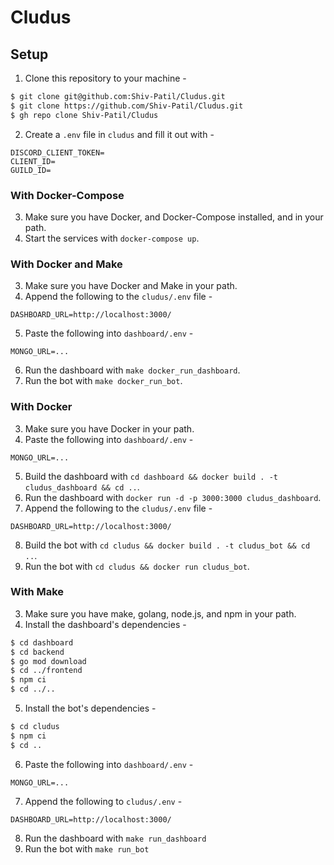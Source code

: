# Cludus

## Setup

1. Clone this repository to your machine -
```sh
$ git clone git@github.com:Shiv-Patil/Cludus.git
$ git clone https://github.com/Shiv-Patil/Cludus.git
$ gh repo clone Shiv-Patil/Cludus
```

2. Create a `.env` file in `cludus` and fill it out with -
```env
DISCORD_CLIENT_TOKEN=
CLIENT_ID=
GUILD_ID=
```

### With Docker-Compose

3. Make sure you have Docker, and Docker-Compose installed, and in your path.
4. Start the services with `docker-compose up`.

### With Docker and Make

3. Make sure you have Docker and Make in your path.
4. Append the following to the `cludus/.env` file -
```env
DASHBOARD_URL=http://localhost:3000/
```
5. Paste the following into `dashboard/.env` -
```
MONGO_URL=...
```
6. Run the dashboard with `make docker_run_dashboard`.
7. Run the bot with `make docker_run_bot`.

### With Docker

3. Make sure you have Docker in your path.
4. Paste the following into `dashboard/.env` -
```
MONGO_URL=...
```
5. Build the dashboard with `cd dashboard && docker build . -t cludus_dashboard && cd ..`.
6. Run the dashboard with `docker run -d -p 3000:3000 cludus_dashboard`.
7. Append the following to the `cludus/.env` file - 
```env
DASHBOARD_URL=http://localhost:3000/
```
8. Build the bot with `cd cludus && docker build . -t cludus_bot && cd ..`.
9. Run the bot with `cd cludus && docker run cludus_bot`.

### With Make
3. Make sure you have make, golang, node.js, and npm in your path.
4. Install the dashboard's dependencies -
```sh
$ cd dashboard
$ cd backend
$ go mod download
$ cd ../frontend
$ npm ci
$ cd ../..
```
5. Install the bot's dependencies -
```sh
$ cd cludus
$ npm ci
$ cd ..
```
6. Paste the following into `dashboard/.env` -
```
MONGO_URL=...
```
7. Append the following to `cludus/.env` -
```env
DASHBOARD_URL=http://localhost:3000/
```
8. Run the dashboard with `make run_dashboard`
9. Run the bot with `make run_bot`
